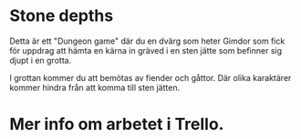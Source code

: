 # Stone depths
Detta är ett "Dungeon game" där du en dvärg som heter Gimdor 
som fick för uppdrag att hämta en kärna in gräved i en sten jätte 
som befinner sig djupt i en grotta.

I grottan kommer du att bemötas av fiender och gåttor. Där olika karaktärer kommer hindra från att komma till 
sten jätten.

# Mer info om arbetet i Trello.
